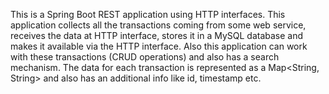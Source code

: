 This is a Spring Boot REST application using HTTP interfaces. This application collects all the transactions coming from some web service, receives the data at HTTP interface, stores it in a MySQL database and makes it available via the HTTP interface. Also this application can work with these transactions (CRUD operations) and also has a search mechanism. The data for each transaction is represented as a Map<String, String> and also has an additional info like id, timestamp etc.
